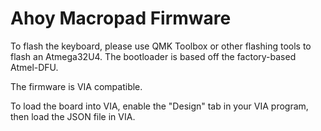 # Ahoy Macropad Firmware

To flash the keyboard, please use QMK Toolbox or other flashing tools to flash an Atmega32U4. The bootloader is based off the factory-based Atmel-DFU.

The firmware is VIA compatible.

To load the board into VIA, enable the "Design" tab in your VIA program, then load the JSON file in VIA.